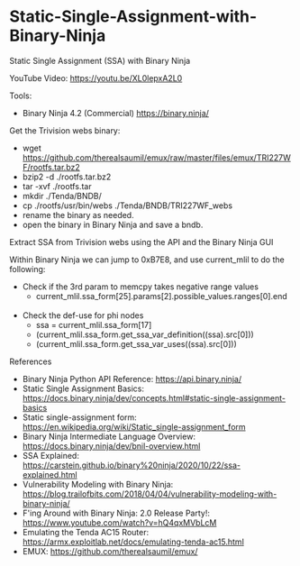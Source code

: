 # Static-Single-Assignment-with-Binary-Ninja
Static Single Assignment (SSA) with Binary Ninja

YouTube Video:
https://youtu.be/XL0lepxA2L0

Tools:
- Binary Ninja 4.2 (Commercial) https://binary.ninja/

Get the Trivision webs binary:
- wget https://github.com/therealsaumil/emux/raw/master/files/emux/TRI227WF/rootfs.tar.bz2
- bzip2 -d ./rootfs.tar.bz2
- tar -xvf ./rootfs.tar
- mkdir ./Tenda/BNDB/
- cp ./rootfs/usr/bin/webs ./Tenda/BNDB/TRI227WF_webs
- rename the binary as needed.
- open the binary in Binary Ninja and save a bndb.

Extract SSA from Trivision webs using the API and the Binary Ninja GUI

Within Binary Ninja we can jump to 0xB7E8, and use current_mlil to do the following:
- Check if the 3rd param to memcpy takes negative range values
    - current_mlil.ssa_form[25].params[2].possible_values.ranges[0].end<br></br>
- Check the def-use for phi nodes
    - ssa = current_mlil.ssa_form[17]
    - (current_mlil.ssa_form.get_ssa_var_definition((ssa).src[0]))
    - (current_mlil.ssa_form.get_ssa_var_uses((ssa).src[0]))

References
- Binary Ninja Python API Reference: https://api.binary.ninja/
- Static Single Assignment Basics: https://docs.binary.ninja/dev/concepts.html#static-single-assignment-basics
- Static single-assignment form: https://en.wikipedia.org/wiki/Static_single-assignment_form
- Binary Ninja Intermediate Language Overview: https://docs.binary.ninja/dev/bnil-overview.html
- SSA Explained: https://carstein.github.io/binary%20ninja/2020/10/22/ssa-explained.html
- Vulnerability Modeling with Binary Ninja: https://blog.trailofbits.com/2018/04/04/vulnerability-modeling-with-binary-ninja/
- F'ing Around with Binary Ninja: 2.0 Release Party!: https://www.youtube.com/watch?v=hQ4qxMVbLcM
- Emulating the Tenda AC15 Router: https://armx.exploitlab.net/docs/emulating-tenda-ac15.html
- EMUX: https://github.com/therealsaumil/emux/
